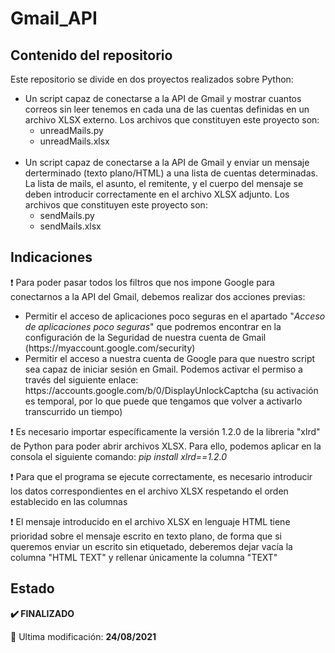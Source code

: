 <h1>Gmail_API</h1>
<h2>Contenido del repositorio</h2>
<p>
Este repositorio se divide en dos proyectos realizados sobre Python:
<ul>
<li>Un script capaz de conectarse a la API de Gmail y mostrar cuantos correos sin leer tenemos en cada una de las cuentas definidas en un archivo XLSX externo. Los archivos que constituyen este proyecto son:
<ul>
<li>unreadMails.py</li>
<li>unreadMails.xlsx</li>
</ul>
</li>
<br>
<li>Un script capaz de conectarse a la API de Gmail y enviar un mensaje derterminado (texto plano/HTML) a una lista de cuentas determinadas. La lista de mails, el asunto, el remitente, y el cuerpo del mensaje se deben introducir correctamente en el archivo XLSX adjunto. Los archivos que constituyen este proyecto son:
<ul>
<li>sendMails.py</li>
<li>sendMails.xlsx</li>
</ul>
</li>
</ul>
</p>
<h2>Indicaciones</h2>
<p>❗ Para poder pasar todos los filtros que nos impone Google para conectarnos a la API del Gmail, debemos realizar dos acciones previas:
<ul>
<li>Permitir el acceso de aplicaciones poco seguras en el apartado "<i>Acceso de aplicaciones poco seguras</i>" que podremos encontrar en la configuración de la Seguridad de nuestra cuenta de Gmail (https://myaccount.google.com/security)</li>
<li>Permitir el acceso a nuestra cuenta de Google para que nuestro script sea capaz de iniciar sesión en Gmail. Podemos activar el permiso a través del siguiente enlace: https://accounts.google.com/b/0/DisplayUnlockCaptcha (su activación es temporal, por lo que puede que tengamos que volver a activarlo transcurrido un tiempo)</li>
</ul>
</p>
<p>❗ Es necesario importar específicamente la versión 1.2.0 de la libreria "xlrd" de Python para poder abrir archivos XLSX. Para ello, podemos aplicar en la consola el siguiente comando: <i>pip install xlrd==1.2.0</i></p>
<p>❗ Para que el programa se ejecute correctamente, es necesario introducir los datos correspondientes en el archivo XLSX respetando el orden establecido en las columnas</p>
<p>❗ El mensaje introducido en el archivo XLSX en lenguaje HTML tiene prioridad sobre el mensaje escrito en texto plano, de forma que si queremos enviar un escrito sin etiquetado, deberemos dejar vacía la columna "HTML TEXT" y rellenar únicamente la columna "TEXT"</p>
<h2>Estado</h2>
<p><strong>✔️ FINALIZADO</strong></p>
<p>📅 Ultima modificación: <strong>24/08/2021</strong></p>
